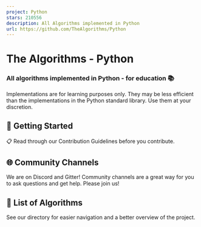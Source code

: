 ```yaml
---
project: Python
stars: 210556
description: All Algorithms implemented in Python
url: https://github.com/TheAlgorithms/Python
---
```


The Algorithms - Python
=======================

  

### All algorithms implemented in Python - for education 📚

Implementations are for learning purposes only. They may be less efficient than the implementations in the Python standard library. Use them at your discretion.

🚀 Getting Started
------------------

📋 Read through our Contribution Guidelines before you contribute.

🌐 Community Channels
---------------------

We are on Discord and Gitter! Community channels are a great way for you to ask questions and get help. Please join us!

📜 List of Algorithms
---------------------

See our directory for easier navigation and a better overview of the project.
